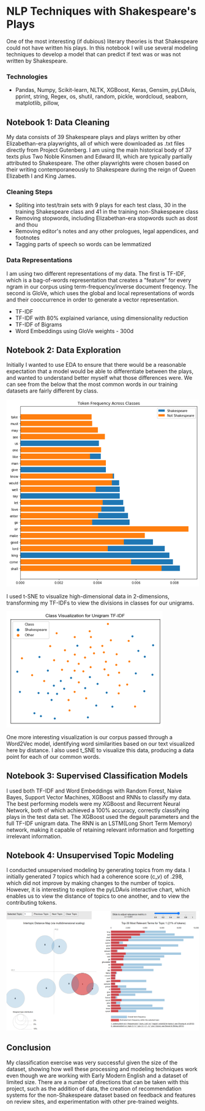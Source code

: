 # NLP Techniques with Shakespeare's Plays

One of the most interesting (if dubious) literary theories is that Shakespeare could not have written his plays. In this notebook I will use several modeling techniques to develop a model that can predict if text was or was not written by Shakespeare. 

### Technologies
* Pandas, Numpy, Scikit-learn, NLTK, XGBoost, Keras, Gensim, pyLDAvis, pprint, string, Regex, os, shutil, random, pickle, wordcloud, seaborn, matplotlib, pillow,

## Notebook 1: Data Cleaning
My data consists of 39 Shakespeare plays and plays written by other Elizabethan-era playwrights, all of which were downloaded as .txt files directly from Project Gutenberg. I am using the main historical body of 37 texts plus Two Noble Kinsmen and Edward III, which are typically partially attributed to Shakespeare. The other playwrights were chosen based on their writing contemporaneously to Shakespeare during the reign of Queen Elizabeth I and King James. 

### Cleaning Steps
* Spliting into test/train sets with 9 plays for each test class, 30 in the training Shakespeare class and 41 in the training non-Shakespeare class
* Removing stopwords, including Elizabethan-era stopwords such as dost and thou
* Removing editor's notes and any other prologues, legal appendices, and footnotes
* Tagging parts of speech so words can be lemmatized

### Data Representations
I am using two different representations of my data. The first is TF-IDF, which is a bag-of-words representation that creates a "feature" for every ngram in our corpus using term-frequency/inverse document freqency. The second is GloVe, which uses the global and local representations of words and their cooccurrence in order to generate a vector representation. 
* TF-IDF
* TF-IDF with 80% explained variance, using dimensionality reduction
* TF-IDF of Bigrams
* Word Embeddings using GloVe weights - 300d
 
## Notebook 2: Data Exploration
Initially I wanted to use EDA to ensure that there would be a reasonable expectation that a model would be able to differentiate between the plays, and wanted to understand better myself what those differences were. We can see from the below that the most common words in our training datasets are fairly different by class. 

![Word Frequency](/Images/Word_Frequency.png)

I used t-SNE to visualize high-dimensional data in 2-dimensions, transforming my TF-IDFs to view the divisions in classes for our unigrams.

![TF-IDF of Unigrams](/Images/Unigram_TFIDF.png)

One more interesting visualization is our corpus passed through a Word2Vec model, identifying word similarities based on our text visualized here by distance. I also used t_SNE to visualize this data, producing a data point for each of our common words. 

## Notebook 3: Supervised Classification Models

I used both TF-IDF and Word Embeddings with Random Forest, Naive Bayes, Support Vector Machines, XGBoost and RNNs to classify my data. The best performing models were my XGBoost and Recurrent Neural Network, both of which achieved a 100% accuracy, correctly classifying plays in the test data set. The XGBoost used the degault parameters and the full TF-IDF unigram data. The RNN is an LSTM(Long Short Term Memory) network, making it capable of retaining relevant information and forgetting irrelevant information.

## Notebook 4: Unsupervised Topic Modeling

I conducted unsupervised modeling by generating topics from my data. I initially generated 7 topics which had a coherence score (c_v) of .298, which did not improve by making changes to the number of topics. However, it is interesting to explore the pyLDAvis interactive chart, which enables us to view the distance of topics to one another, and to view the contributing tokens. 

![Topic Modeling pyLDAvis](/Images/Topic_Modeling.png)

## Conclusion 

My classification exercise was very successful given the size of the dataset, showing how well these processing and modeling techniques work even though we are working with Early Modern English and a dataset of limited size. There are a number of directions that can be taken with this project, such as the addition of data, the creation of recommendation systems for the non-Shakespeare dataset based on feedback and features on review sites, and experimentation with other pre-trained weights. 
